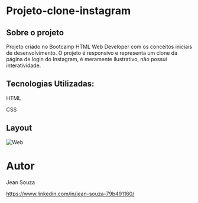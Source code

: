  # Projeto-clone-instagram

 ## Sobre o projeto

 Projeto criado no Bootcamp HTML Web Developer com os conceitos iniciais de desenvolvimento. O projeto é responsivo e representa um clone da página de login do Instagram, é meramente ilustrativo, não possui interatividade.
 ## Tecnologias Utilizadas:
 
 HTML
 
 CSS

 ## Layout

 ![Web](img/perfil.png)

 # Autor

 Jean Souza

 https://www.linkedin.com/in/jean-souza-79b491160/
